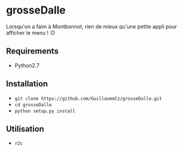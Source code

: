 # grosseDalle
Lorsqu'on a faim à Montbonnot, rien de mieux qu'une petite appli pour afficher le menu ! :D 

## Requirements
- Python2.7

## Installation
- `git clone https://github.com/GuillaumeCz/grosseDalle.git`
- `cd grosseDalle` 
- `python setup.py install`

## Utilisation
- `r2c`
